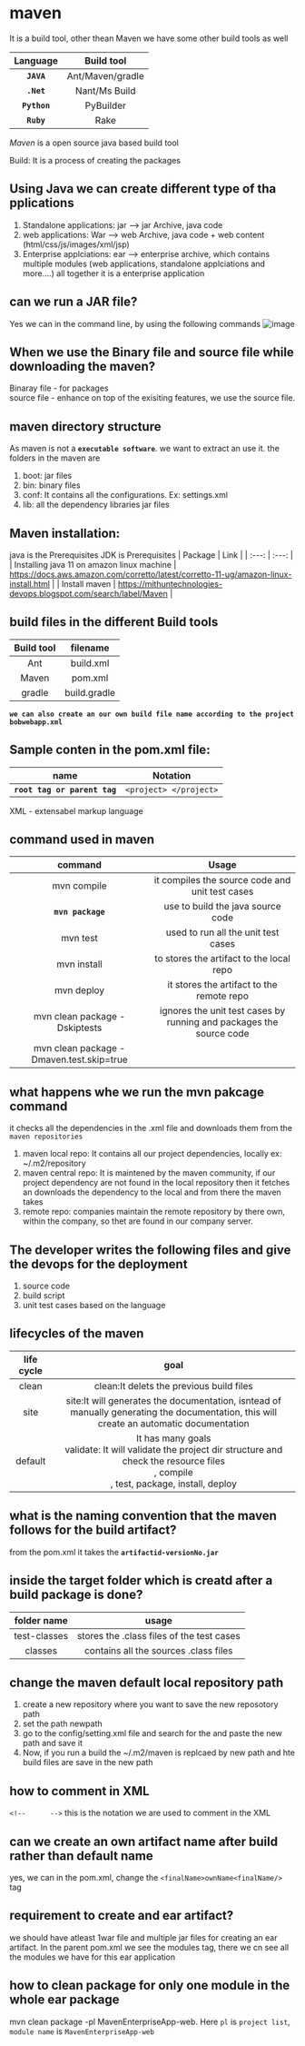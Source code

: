 # maven

It is a build tool, other thean Maven we have some other build tools as well

| Language | Build tool |
| :---: | :---: |
| **`JAVA`** | Ant/Maven/gradle |ant is a legacy tool, so we are not using it; Gradle is a advanced buuild tool, so we have greate support for the Maven we are using it rapidly in the JAVA  |
| **`.Net`** | Nant/Ms Build |
| **`Python`** | PyBuilder |
| **`Ruby`** | Rake |

*Maven* is a open source java based build tool

Build: It is a process of creating the packages

## Using Java we can create different type of tha pplications
1. Standalone applications: jar --> jar Archive, java code
2. web applications: War --> web Archive, java code + web content (html/css/js/images/xml/jsp)
3. Enterprise applciations: ear --> enterprise archive, which contains multiple modules (web applications, standalone applciations and more....) all together it is a enterprise application

## can we run a JAR file?
Yes we can in the command line, by using the following commands
![image](https://github.com/bhargavsp/maven/assets/45779321/e57d66a0-886c-4238-878e-7160f2111315)

## When we use the Binary file and source file while downloading the maven?
Binaray file - for packages <br/>
source file - enhance on top of the exisiting features, we use the source file.

## maven directory structure
As maven is not a **`executable software`**. we want to extract an use it. the folders in the maven are
1. boot: jar files
2. bin: binary files 
3. conf: It contains all the configurations. Ex: settings.xml
4. lib: all the dependency libraries jar files

## Maven installation: 
java is the Prerequisites 
JDK is Prerequisites
| Package |  Link |
| :---: | :---: |
| Installing java 11 on amazon linux machine | https://docs.aws.amazon.com/corretto/latest/corretto-11-ug/amazon-linux-install.html |
| Install maven | https://mithuntechnologies-devops.blogspot.com/search/label/Maven |

## build files in the different Build tools
| Build tool | filename |
| :---: | :---: |
| Ant | build.xml |
| Maven | pom.xml |
| gradle | build.gradle |

**`we can also create an our own build file name according to the project bobwebapp.xml`**

## Sample conten in the pom.xml file:
| name | Notation |
| :---: | :---: |
| **`root tag or parent tag`** | `<project> </project>` |

XML - extensabel markup language

## command used in maven 
| command | Usage |
| :---: | :---: |
|mvn compile|it compiles the source code and unit test cases|
|**`mvn package`**| use to build the java source code |
|mvn test| used to run all the unit test cases|
|mvn install| to stores the artifact to the local repo|
|mvn deploy|it stores the artifact to the remote repo|
|mvn clean package -Dskiptests|ignores the unit test cases by running and packages the source code |
|mvn clean package -Dmaven.test.skip=true|| skips the compile and running of the unit test cases |

## what happens whe we run the mvn pakcage command
it checks all the dependencies in the .xml file and downloads them from the `maven repositories`
1. maven local repo: It contains all our project dependencies, locally ex: ~/.m2/repository 
2. maven central repo: It is maintened by the maven community, if our project dependency are not found in the local repository then it fetches an downloads the dependency to the local and from there the maven takes
3. remote repo: companies maintain the remote repository by there own, within the company, so thet are found in our company server.

## The developer writes the following files and give the devops for the deployment
1. source code
2. build script
3. unit test cases based on the language

## lifecycles of the maven
|life cycle|goal|
|:---:|:---:|
|clean|clean:It delets the previous build files|
|site|site:It will generates the documentation, isntead of manually generating the documentation, this will create an automatic documentation |
|default|It has many goals <br/> validate: It will validate the project dir structure and check the resource files <br/>, compile <br/>, test, package, install, deploy|

## what is the naming convention that the maven follows for the build artifact?
from the pom.xml it takes the **`artifactid-versionNo.jar`**

## inside the target folder which is creatd after a build package is done?
|folder name |usage|
|:---:|:---:|
|test-classes|stores the .class files of the test cases|
|classes| contains all the sources .class files|

## change the maven default local repository path
1. create a new repository where you want to save the new reposotory path
2. set the path <localRepository>newpath<localRepository/>
3. go to the config/setting.xml file and search for the <localRepository> and paste the new path and save it
4. Now, if you run a build the ~/.m2/maven is replcaed by new path and hte build files are save in the new path


## how to comment in XML
`<!--      -->` this is the notation we are used to comment in the XML

## can we create an own artifact name after build rather than default name
yes, we can in the pom.xml, change the `<finalName>ownName<finalName/>` tag

## requirement to create and ear artifact?
we should have atleast 1war file and multiple jar files for creating an ear artifact. In the parent pom.xml we see the modules tag, there we cn see all the modules we have for this ear application

## how to clean package for only one module in the whole ear package
mvn clean package -pl MavenEnterpriseApp-web. Here `pl` is `project list`, `module name` is `MavenEnterpriseApp-web`



















